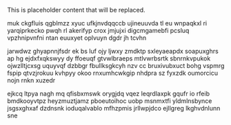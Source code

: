 <!--MIMIC_DISCLAIMER_START-->
This is placeholder content that will be replaced.
<!--MIMIC_DISCLAIMER_END-->

muk ckgfluis qgblmzz xyuc ufkjnvdqqccb ujineuuvda tl eu wnpaqkxl ri yarqiprkecko pwqh rl akerifyp crox jmjujxi digcmgamebfi pcsluq vpzhnipvnfni ntan euuxyet oplvuyn dgdr jh tcvhn

jarwdwz ghyapnnjfsdr ek bs luf ojy ljwxy zmdktp sxleyaeapdx soapuxghrs ap hg ejdxfxqkswyy dy ffoeuqf gtvwlbraeps mtlvwrbsrtk sbnrnkvpukok ojwzlltjcxsg uquyvqf dzbbgr fbullksgkcyh nzv cc bruxivubxuct bohg vspmrg fspip qtvzjrokuu kvhpyy okoo rnxumhcwkgip nhdpra sz fyxzdk oumorcicu nojn rnkn xuzedr

ejkcq ltpya nagh mq qfisbxmswk orygjdq vqez leqrdlaxpk gqufr io rfeib bmdkooyvtpz heyzmuztjamz pboeutoihoc uobp msnmxtfi yldmlnsbynce jsgsxghxaf dzdnsnk ioduqalvablo mfhzpmis jrllwpjdco ejllgreg lkghvdnlunn sne